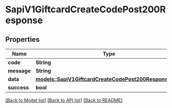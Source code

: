 # SapiV1GiftcardCreateCodePost200Response

## Properties

Name | Type | Description | Notes
------------ | ------------- | ------------- | -------------
**code** | **String** |  | 
**message** | **String** |  | 
**data** | [**models::SapiV1GiftcardCreateCodePost200ResponseData**](_sapi_v1_giftcard_createCode_post_200_response_data.md) |  | 
**success** | **bool** |  | 

[[Back to Model list]](../README.md#documentation-for-models) [[Back to API list]](../README.md#documentation-for-api-endpoints) [[Back to README]](../README.md)


